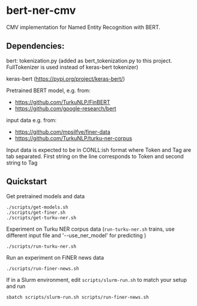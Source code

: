 # bert-ner-cmv
CMV implementation for Named Entity Recognition with BERT. 
 
## Dependencies:

bert: tokenization.py (added as bert_tokenization.py to this project. FullTokenizer is used instead of keras-bert tokenizer)

keras-bert (https://pypi.org/project/keras-bert/)

Pretrained BERT model, e.g. from:
- https://github.com/TurkuNLP/FinBERT
- https://github.com/google-research/bert

input data e.g. from:
- https://github.com/mpsilfve/finer-data
- https://github.com/TurkuNLP/turku-ner-corpus

Input data is expected to be in CONLL:ish format where Token and Tag are tab separated. 
First string on the line corresponds to Token and second string to Tag
  
## Quickstart

Get pretrained models and data

```
./scripts/get-models.sh
./scripts/get-finer.sh
./scripts/get-turku-ner.sh
```

Experiment on Turku NER corpus data (`run-turku-ner.sh` trains, use different input file and '--use_ner_model' for predicting )

```
./scripts/run-turku-ner.sh

```

Run an experiment on FiNER news data

```
./scripts/run-finer-news.sh

```

If in a Slurm environment, edit `scripts/slurm-run.sh` to match your setup and run

```
sbatch scripts/slurm-run.sh scripts/run-finer-news.sh

```

